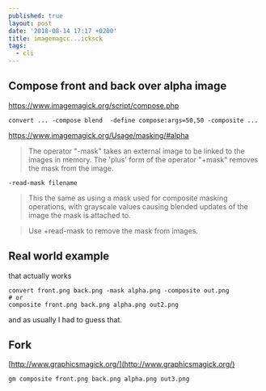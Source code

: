 ```yaml
---
published: true
layout: post
date: '2018-08-14 17:17 +0200'
title: imagemagcc...icksck
tags:
  - cli
---
```

## Compose front and back over alpha image

https://www.imagemagick.org/script/compose.php

    convert ... -compose blend  -define compose:args=50,50 -composite ...

https://www.imagemagick.org/Usage/masking/#alpha

> The operator "-mask" takes an external image to be linked to the images in memory. The 'plus' form of the operator "+mask" removes the mask from the image.

    -read-mask filename
    
> This the same as using a mask used for composite masking operations, with grayscale values causing blended updates of the image the mask is attached to.

> Use +read-mask to remove the mask from images.

## Real world example

that actually works

    convert front.png back.png -mask alpha.png -composite out.png
    # or
    composite front.png back.png alpha.png out2.png
    
and as usually I had to guess that.

## Fork

[http://www.graphicsmagick.org/](http://www.graphicsmagick.org/)

    gm composite front.png back.png alpha.png out3.png

